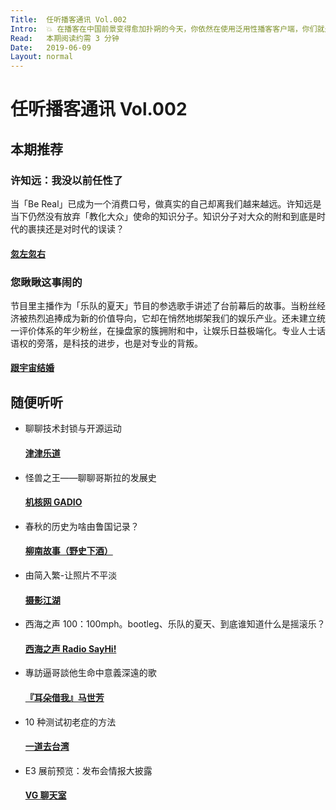 ```yaml
---
Title:  任听播客通讯 Vol.002
Intro:  💥 在播客在中国前景变得愈加扑朔的今天，你依然在使用泛用性播客客户端，你们就是这份邮件通讯存在的意义。
Read:   本期阅读约需 3 分钟
Date:   2019-06-09
Layout: normal
---
```


# 任听播客通讯 Vol.002


## 本期推荐

### 许知远：我没以前任性了
当「Be Real」已成为一个消费口号，做真实的自己却离我们越来越远。许知远是当下仍然没有放弃「教化大众」使命的知识分子。知识分子对大众的附和到底是时代的裹挟还是对时代的误读？
#### [忽左忽右](https://getpodcast.xyz/data/ximalaya/12817863.xml)

### 您瞅瞅这事闹的
节目里主播作为「乐队的夏天」节目的参选歌手讲述了台前幕后的故事。当粉丝经济被热烈追捧成为新的价值导向，它却在悄然地绑架我们的娱乐产业。还未建立统一评价体系的年少粉丝，在操盘家的簇拥附和中，让娱乐日益极端化。专业人士话语权的旁落，是科技的进步，也是对专业的背叛。
#### [跟宇宙结婚](http://rss.lizhi.fm/rss/1307862.xml)


## 随便听听

* 聊聊技术封锁与开源运动
  #### [津津乐道](http://feeds.jjldbk.com/all.xml)
* 怪兽之王——聊聊哥斯拉的发展史
  #### [机核网 GADIO](http://feed.tangsuanradio.com/gadio.xml)
* 春秋的历史为啥由鲁国记录？
  #### [柳南故事（野史下酒）](https://getpodcast.xyz/data/weixin/liunangushi-wx.xml)
* 由简入繁-让照片不平淡
  #### [摄影江湖](https://getpodcast.xyz/data/ximalaya/14351375.xml)
* 西海之声 100：100mph。bootleg、乐队的夏天、到底谁知道什么是摇滚乐？
  #### [西海之声 Radio SayHi!](https://getpodcast.xyz/datas/163/343885084.xml)
* 專訪逼哥談他生命中意義深遠的歌
  #### [『耳朵借我』马世芳](https://getpodcast.xyz/datas/163/349990052.xml)
* 10 种测试初老症的方法
  #### [一道去台湾](https://getpodcast.xyz/data/163/6.xml)
* E3 展前预览：发布会情报大披露
  #### [VG 聊天室](https://getpodcast.xyz/data/ximalaya/7382293.xml)
